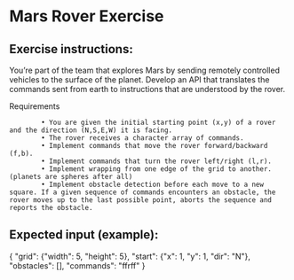 # Mars Rover Exercise

## Exercise instructions:
You’re part of the team that explores Mars by sending remotely controlled vehicles to the surface of the planet. Develop an API that translates the commands sent from earth to instructions that are understood by the rover.

Requirements

            • You are given the initial starting point (x,y) of a rover and the direction (N,S,E,W) it is facing.
            • The rover receives a character array of commands.
            • Implement commands that move the rover forward/backward (f,b).
            • Implement commands that turn the rover left/right (l,r).
            • Implement wrapping from one edge of the grid to another. (planets are spheres after all)
            • Implement obstacle detection before each move to a new square. If a given sequence of commands encounters an obstacle, the rover moves up to the last possible point, aborts the sequence and reports the obstacle.



## Expected input (example):
{
  "grid": {"width": 5, "height": 5},
  "start": {"x": 1, "y": 1, "dir": "N"},
  "obstacles": [],
  "commands": "ffrff"
}

